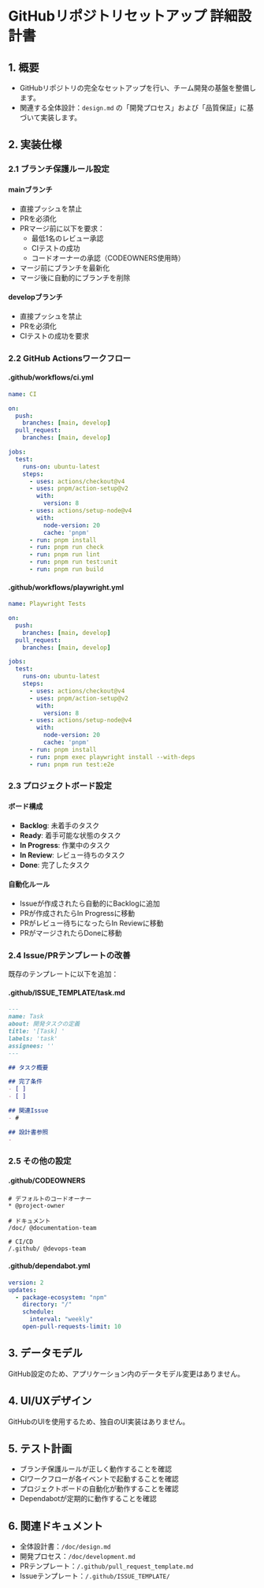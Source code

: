 # GitHubリポジトリセットアップ 詳細設計書

## 1. 概要
- GitHubリポジトリの完全なセットアップを行い、チーム開発の基盤を整備します。
- 関連する全体設計：`design.md` の「開発プロセス」および「品質保証」に基づいて実装します。

## 2. 実装仕様

### 2.1 ブランチ保護ルール設定

#### mainブランチ
- 直接プッシュを禁止
- PRを必須化
- PRマージ前に以下を要求：
  - 最低1名のレビュー承認
  - CIテストの成功
  - コードオーナーの承認（CODEOWNERS使用時）
- マージ前にブランチを最新化
- マージ後に自動的にブランチを削除

#### developブランチ
- 直接プッシュを禁止
- PRを必須化
- CIテストの成功を要求

### 2.2 GitHub Actionsワークフロー

#### .github/workflows/ci.yml
```yaml
name: CI

on:
  push:
    branches: [main, develop]
  pull_request:
    branches: [main, develop]

jobs:
  test:
    runs-on: ubuntu-latest
    steps:
      - uses: actions/checkout@v4
      - uses: pnpm/action-setup@v2
        with:
          version: 8
      - uses: actions/setup-node@v4
        with:
          node-version: 20
          cache: 'pnpm'
      - run: pnpm install
      - run: pnpm run check
      - run: pnpm run lint
      - run: pnpm run test:unit
      - run: pnpm run build
```

#### .github/workflows/playwright.yml
```yaml
name: Playwright Tests

on:
  push:
    branches: [main, develop]
  pull_request:
    branches: [main, develop]

jobs:
  test:
    runs-on: ubuntu-latest
    steps:
      - uses: actions/checkout@v4
      - uses: pnpm/action-setup@v2
        with:
          version: 8
      - uses: actions/setup-node@v4
        with:
          node-version: 20
          cache: 'pnpm'
      - run: pnpm install
      - run: pnpm exec playwright install --with-deps
      - run: pnpm run test:e2e
```

### 2.3 プロジェクトボード設定

#### ボード構成
- **Backlog**: 未着手のタスク
- **Ready**: 着手可能な状態のタスク
- **In Progress**: 作業中のタスク
- **In Review**: レビュー待ちのタスク
- **Done**: 完了したタスク

#### 自動化ルール
- Issueが作成されたら自動的にBacklogに追加
- PRが作成されたらIn Progressに移動
- PRがレビュー待ちになったらIn Reviewに移動
- PRがマージされたらDoneに移動

### 2.4 Issue/PRテンプレートの改善

既存のテンプレートに以下を追加：

#### .github/ISSUE_TEMPLATE/task.md
```markdown
---
name: Task
about: 開発タスクの定義
title: '[Task] '
labels: 'task'
assignees: ''
---

## タスク概要

## 完了条件
- [ ] 
- [ ] 

## 関連Issue
- #

## 設計書参照
- 
```

### 2.5 その他の設定

#### .github/CODEOWNERS
```
# デフォルトのコードオーナー
* @project-owner

# ドキュメント
/doc/ @documentation-team

# CI/CD
/.github/ @devops-team
```

#### .github/dependabot.yml
```yaml
version: 2
updates:
  - package-ecosystem: "npm"
    directory: "/"
    schedule:
      interval: "weekly"
    open-pull-requests-limit: 10
```

## 3. データモデル
GitHub設定のため、アプリケーション内のデータモデル変更はありません。

## 4. UI/UXデザイン
GitHubのUIを使用するため、独自のUI実装はありません。

## 5. テスト計画
- ブランチ保護ルールが正しく動作することを確認
- CIワークフローが各イベントで起動することを確認
- プロジェクトボードの自動化が動作することを確認
- Dependabotが定期的に動作することを確認

## 6. 関連ドキュメント
- 全体設計書：`/doc/design.md`
- 開発プロセス：`/doc/development.md`
- PRテンプレート：`/.github/pull_request_template.md`
- Issueテンプレート：`/.github/ISSUE_TEMPLATE/`